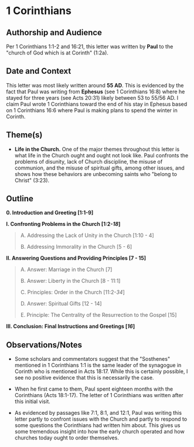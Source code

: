 # 1 Corinthians


## Authorship and Audience
Per 1 Corinthians 1:1-2 and 16:21, this letter was written by **Paul** to the "church of God which is at Corinth" (1:2a).


## Date and Context
This letter was most likely written around **55 AD**. This is evidenced by the fact that Paul was writing from **Ephesus** (see 1 Corinthians 16:8) where he stayed for three years (see Acts 20:31) likely between 53 to 55/56 AD. I claim Paul wrote 1 Corinthians toward the end of his stay in Ephesus based on 1 Corinthians 16:6 where Paul is making plans to spend the winter in Corinth.


## Theme(s)
- **Life in the Church.** One of the major themes throughout this letter is what life in the Church ought and ought not look like. Paul confronts the problems of disunity, lack of Church discipline, the misuse of communion, and the misuse of spiritual gifts, among other issues, and shows how these behaviors are unbecoming saints who "belong to Christ" (3:23).


## Outline
**0. Introduction and Greeting  [1:1-9]**

**I. Confronting Problems in the Church  [1:2-*18*]**

  > A. Addressing the Lack of Unity in the Church  [1:10 - 4]
  > 
  > B. Addressing Immorality in the Church  [5 - 6]

**II. Answering Questions and Providing Principles  [7 - 15]**

  > A. Answer: Marriage in the Church  [7]
  > 
  > B. Answer: Liberty in the Church  [8 - 11:1]
  > 
  > C. Principles: Order in the Church  [11:2-*34*]
  > 
  > D. Answer: Spiritual Gifts  [12 - 14]
  > 
  > E. Principle: The Centrality of the Resurrection to the Gospel  [15]

**III. Conclusion: Final Instructions and Greetings  [*16*]**


## Observations/Notes
  - Some scholars and commentators suggest that the "Sosthenes" mentioned in 1 Corinthians 1:1 is the same leader of the synagogue in Corinth who is mentioned in Acts 18:17. While this is certainly possible, I see no positive evidence that this is necessarily the case.

  - When he first came to them, Paul spent eighteen months with the Corinthians (Acts 18:1-17). The letter of 1 Corinthians was written after this initial visit.

  - As evidenced by passages like 7:1, 8:1, and 12:1, Paul was writing this letter partly to confront issues with the Church and partly to respond to some questions the Corinthians had written him about. This gives us some tremendous insight into how the early church operated and how churches today ought to order themselves.
